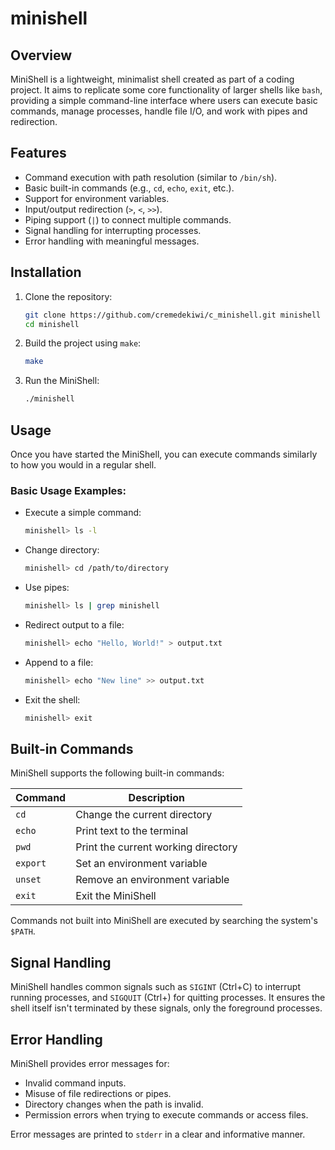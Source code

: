 # minishell

## Overview
MiniShell is a lightweight, minimalist shell created as part of a coding project. It aims to replicate some core functionality of larger shells like `bash`, providing a simple command-line interface where users can execute basic commands, manage processes, handle file I/O, and work with pipes and redirection.

## Features
- Command execution with path resolution (similar to `/bin/sh`).
- Basic built-in commands (e.g., `cd`, `echo`, `exit`, etc.).
- Support for environment variables.
- Input/output redirection (`>`, `<`, `>>`).
- Piping support (`|`) to connect multiple commands.
- Signal handling for interrupting processes.
- Error handling with meaningful messages.

## Installation
1. Clone the repository:
   ```bash
   git clone https://github.com/cremedekiwi/c_minishell.git minishell
   cd minishell
   ```

2. Build the project using `make`:
   ```bash
   make
   ```

3. Run the MiniShell:
   ```bash
   ./minishell
   ```

## Usage
Once you have started the MiniShell, you can execute commands similarly to how you would in a regular shell.

### Basic Usage Examples:
- Execute a simple command:
  ```bash
  minishell> ls -l
  ```

- Change directory:
  ```bash
  minishell> cd /path/to/directory
  ```

- Use pipes:
  ```bash
  minishell> ls | grep minishell
  ```

- Redirect output to a file:
  ```bash
  minishell> echo "Hello, World!" > output.txt
  ```

- Append to a file:
  ```bash
  minishell> echo "New line" >> output.txt
  ```

- Exit the shell:
  ```bash
  minishell> exit
  ```

## Built-in Commands
MiniShell supports the following built-in commands:

| Command | Description                              |
|---------|------------------------------------------|
| `cd`    | Change the current directory             |
| `echo`  | Print text to the terminal               |
| `pwd`   | Print the current working directory      |
| `export`| Set an environment variable              |
| `unset` | Remove an environment variable           |
| `exit`  | Exit the MiniShell                       |

Commands not built into MiniShell are executed by searching the system's `$PATH`.

## Signal Handling
MiniShell handles common signals such as `SIGINT` (Ctrl+C) to interrupt running processes, and `SIGQUIT` (Ctrl+\) for quitting processes. It ensures the shell itself isn't terminated by these signals, only the foreground processes.

## Error Handling
MiniShell provides error messages for:
- Invalid command inputs.
- Misuse of file redirections or pipes.
- Directory changes when the path is invalid.
- Permission errors when trying to execute commands or access files.

Error messages are printed to `stderr` in a clear and informative manner.
